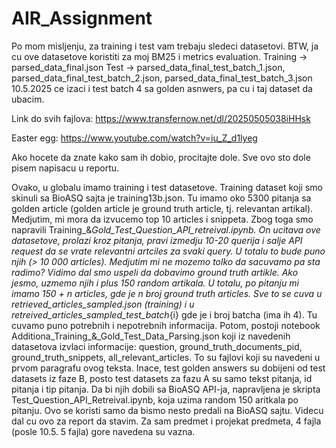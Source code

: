 # AIR_Assignment

Po mom misljenju, za training i test vam trebaju sledeci datasetovi. BTW, ja cu ove datasetove koristiti za moj BM25 i metrics evaluation.
Training -> parsed_data_final.json
Test -> parsed_data_final_test_batch_1.json, parsed_data_final_test_batch_2.json, parsed_data_final_test_batch_3.json
10.5.2025 ce izaci i test batch 4 sa golden asnwers, pa cu i taj dataset da ubacim. 

Link do svih fajlova: https://www.transfernow.net/dl/20250505038iHHsk

Easter egg: https://www.youtube.com/watch?v=iu_Z_d1lyeg

Ako hocete da znate kako sam ih dobio, procitajte dole. Sve ovo sto dole pisem napisacu u reportu. 

Ovako, u globalu imamo training i test datasetove. Training dataset koji smo skinuli sa BioASQ sajta je training13b.json. Tu imamo oko 5300 pitanja sa golden article (golden article je ground truth article, tj. relevantan artikal). Medjutim, mi mora da izvucemo top 10 articles i snippeta. Zbog toga smo napravili Training_&_Gold_Test_Question_API_retreival.ipynb. On ucitava ove datasetove, prolazi kroz pitanja, pravi izmedju 10-20 querija i salje API request da se vrate relevantni artciles za svaki query. U totalu to bude puno njih (> 10 000 articles). Medjutim mi ne mozemo tolko da sacuvamo pa sta radimo? Vidimo dal smo uspeli da dobavimo ground truth artikle. Ako jesmo, uzmemo njih i plus 150 random artikala. U totalu, po pitanju mi imamo 150 + n articles, gde je n broj ground truth articles. Sve to se cuva u retrieved_articles_sampled.json (training) i u retreived_articles_sampled_test_batch_{i} gde je i broj batcha (ima ih 4). Tu cuvamo puno potrebnih i nepotrebnih informacija. Potom, postoji notebook Additiona_Training_&_Gold_Test_Data_Parsing.json koji iz navedenih datasetova izvlaci informacije: question, ground_truth_documents_pid, ground_truth_snippets, all_relevant_articles. To su fajlovi koji su navedeni u prvom paragrafu ovog teksta. Inace, test golden answers su dobijeni od test datasets iz faze B, posto test datasets za fazu A su samo tekst pitanja, id pitanja i tip pitanja. Da bi njih dobili sa BioASQ API-ja, napravljena je skripta Test_Question_API_Retreival.ipynb, koja uzima random 150 aritkala po pitanju. Ovo se koristi samo da bismo nesto predali na BioASQ sajtu. Videcu dal cu ovo za report da stavim. Za sam predmet i projekat predmeta, 4 fajla (posle 10.5. 5 fajla) gore navedena su vazna.